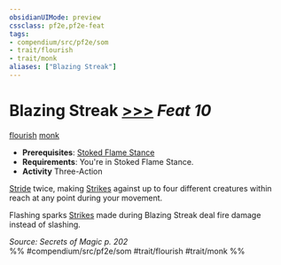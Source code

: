 ```yaml
---
obsidianUIMode: preview
cssclass: pf2e,pf2e-feat
tags:
- compendium/src/pf2e/som
- trait/flourish
- trait/monk
aliases: ["Blazing Streak"]
---
```

# Blazing Streak  [>>>](../../rules/core-rulebook/chapter-9-playing-the-game.md#Actions "Three-Action") *Feat 10*  
[flourish](../../rules/traits/flourish.md)  [monk](../../rules/traits/monk.md)  

- **Prerequisites**: [Stoked Flame Stance](stoked-flame-stance-som.md)
- **Requirements**: You're in Stoked Flame Stance.
- **Activity** Three-Action

[Stride](../../rules/actions/stride.md) twice, making [Strikes](../../rules/actions/strike.md) against up to four different creatures within reach at any point during your movement.

Flashing sparks [Strikes](../../rules/actions/strike.md) made during Blazing Streak deal fire damage instead of slashing.

*Source: Secrets of Magic p. 202*  
%% #compendium/src/pf2e/som #trait/flourish #trait/monk %%